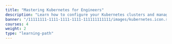 ```yaml
---
title: "Mastering Kubernetes for Engineers"
description: "Learn how to configure your Kubernetes clusters and manage the lifecycle of your workloads"
banner: "/11111111-1111-1111-1111-111111111111/images/kubernetes.icon.svg"
courses: 4
weight: 2
type: "learning-path"
---
```


<!--
  This file is only used to render the courses list within a learning path.
  Check the Learn-Layer5 folder under src/sections/, src/templates for more understanding of how the data is used
-->
